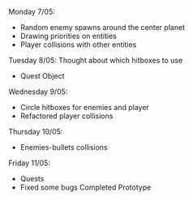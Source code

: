 Monday 7/05:
+ Random enemy spawns around the center planet
+ Drawing priorities on entities
+ Player collisions with other entities

Tuesday 8/05:
Thought about which hitboxes to use
+ Quest Object

Wednesday 9/05:
+ Circle hitboxes for enemies and player
+ Refactored player collisions

Thursday 10/05:
+ Enemies-bullets collisions

Friday 11/05:
+ Quests
+ Fixed some bugs
Completed Prototype

